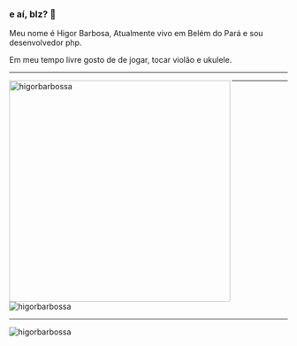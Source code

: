 ### e aí, blz? 👋

Meu nome é Higor Barbosa, Atualmente vivo em Belém do Pará e sou desenvolvedor php.

Em meu tempo livre gosto de de jogar, tocar violão e ukulele.

<hr>

<p align="left"> 
    <img width="400px" align="left" src="https://github-readme-stats.vercel.app/api/top-langs/?username=higorbarbossa&hide=html&layout=compact&theme=buefy" alt="higorbarbossa" />
</p>
<hr>
<p align="left">
    <img src="https://github-readme-stats.vercel.app/api?username=higorbarbossa&show_icons=true" alt="higorbarbossa" /> 
</p>
<p><hr></p>
<p>
    <img src="https://komarev.com/ghpvc/?username=higorbarbossa" alt="higorbarbossa" />
</p>
